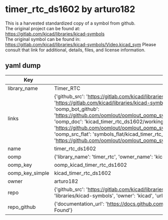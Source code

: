 # timer_rtc_ds1602 by arturo182  
This is a harvested standardized copy of a symbol from github.  
The original project can be found at:  
https://gitlab.com/kicad/libraries/kicad-symbols  
The original symbol can be found in:
https://gitlab.com/kicad/libraries/kicad-symbols/Video.kicad_sym
Please consult that link for additional, details, files, and license information.  
## yaml dump  
| Key | Value |  
| --- | --- |  
| library_name | Timer_RTC |  
| links | {'github_src': 'https://gitlab.com/kicad/libraries/kicad-symbols/Video.kicad_sym', 'github_src_repo': 'https://gitlab.com/kicad/libraries/kicad-symbols', 'oomp_bot': 'kicad_timer_rtc_ds1602/working', 'oomp_bot_github': 'https://github.com/oomlout/oomlout_oomp_symbol_bot/tree/main/kicad_timer_rtc_ds1602/working', 'oomp_doc': 'kicad_timer_rtc_ds1602/working', 'oomp_doc_github': 'https://github.com/oomlout/oomlout_oomp_symbol_doc/tree/main/kicad_timer_rtc_ds1602/working', 'oomp_src_flat': 'symbols_flat/kicad_timer_rtc_ds1602/working', 'oomp_src_flat_github': 'https://github.com/oomlout/oomlout_oomp_symbol_src/tree/main/kicad_timer_rtc_ds1602/working'} |  
| name | timer_rtc_ds1602 |  
| oomp | {'library_name': 'timer_rtc', 'owner_name': 'kicad', 'symbol_name': 'timer_rtc_ds1602'} |  
| oomp_key | oomp_kicad_timer_rtc_ds1602 |  
| oomp_key_simple | kicad_timer_rtc_ds1602 |  
| owner | arturo182 |  
| repo | {'github_src': 'https://gitlab.com/kicad/libraries/kicad-symbols/Video.kicad_sym', 'name': 'libraries/kicad-symbols', 'owner': 'kicad', 'url': 'https://gitlab.com/kicad/libraries/kicad-symbols'} |  
| repo_github | {'documentation_url': 'https://docs.github.com/rest/repos/repos#get-a-repository', 'message': 'Not Found'} |  


